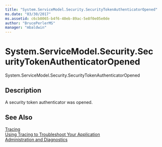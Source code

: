 ```yaml
---
title: "System.ServiceModel.Security.SecurityTokenAuthenticatorOpened"
ms.date: "03/30/2017"
ms.assetid: c6cb0065-b4f6-40eb-89ac-5e8f0e05e0de
author: "BrucePerlerMS"
manager: "mbaldwin"
---
```

# System.ServiceModel.Security.SecurityTokenAuthenticatorOpened
System.ServiceModel.Security.SecurityTokenAuthenticatorOpened  
  
## Description  
 A security token authenticator was opened.  
  
## See Also  
 [Tracing](../../../../../docs/framework/wcf/diagnostics/tracing/index.md)  
 [Using Tracing to Troubleshoot Your Application](../../../../../docs/framework/wcf/diagnostics/tracing/using-tracing-to-troubleshoot-your-application.md)  
 [Administration and Diagnostics](../../../../../docs/framework/wcf/diagnostics/index.md)
